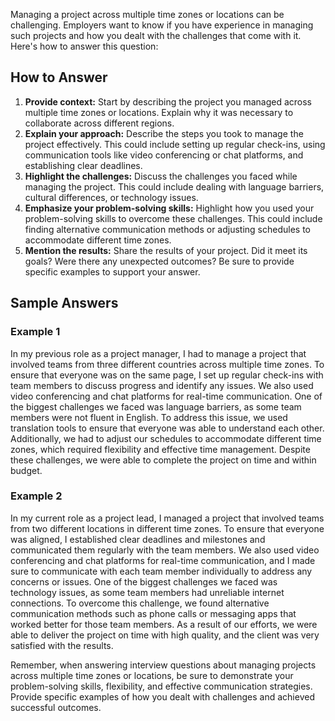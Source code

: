 
Managing a project across multiple time zones or locations can be challenging. Employers want to know if you have experience in managing such projects and how you dealt with the challenges that come with it. Here's how to answer this question:

How to Answer
-------------

1. **Provide context:** Start by describing the project you managed across multiple time zones or locations. Explain why it was necessary to collaborate across different regions.
2. **Explain your approach:** Describe the steps you took to manage the project effectively. This could include setting up regular check-ins, using communication tools like video conferencing or chat platforms, and establishing clear deadlines.
3. **Highlight the challenges:** Discuss the challenges you faced while managing the project. This could include dealing with language barriers, cultural differences, or technology issues.
4. **Emphasize your problem-solving skills:** Highlight how you used your problem-solving skills to overcome these challenges. This could include finding alternative communication methods or adjusting schedules to accommodate different time zones.
5. **Mention the results:** Share the results of your project. Did it meet its goals? Were there any unexpected outcomes? Be sure to provide specific examples to support your answer.

Sample Answers
--------------

### Example 1

In my previous role as a project manager, I had to manage a project that involved teams from three different countries across multiple time zones. To ensure that everyone was on the same page, I set up regular check-ins with team members to discuss progress and identify any issues. We also used video conferencing and chat platforms for real-time communication. One of the biggest challenges we faced was language barriers, as some team members were not fluent in English. To address this issue, we used translation tools to ensure that everyone was able to understand each other. Additionally, we had to adjust our schedules to accommodate different time zones, which required flexibility and effective time management. Despite these challenges, we were able to complete the project on time and within budget.

### Example 2

In my current role as a project lead, I managed a project that involved teams from two different locations in different time zones. To ensure that everyone was aligned, I established clear deadlines and milestones and communicated them regularly with the team members. We also used video conferencing and chat platforms for real-time communication, and I made sure to communicate with each team member individually to address any concerns or issues. One of the biggest challenges we faced was technology issues, as some team members had unreliable internet connections. To overcome this challenge, we found alternative communication methods such as phone calls or messaging apps that worked better for those team members. As a result of our efforts, we were able to deliver the project on time with high quality, and the client was very satisfied with the results.

Remember, when answering interview questions about managing projects across multiple time zones or locations, be sure to demonstrate your problem-solving skills, flexibility, and effective communication strategies. Provide specific examples of how you dealt with challenges and achieved successful outcomes.
